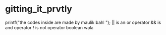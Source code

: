# gitting_it_prvtly
 printf("the codes inside are made by maulik bahl ");
|| is an or operator
&& is and operator
! is not operator 
boolean wala